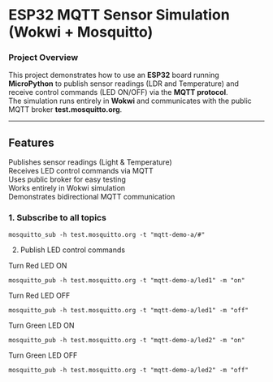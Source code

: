 # ESP32 MQTT Sensor Simulation (Wokwi + Mosquitto)

###  Project Overview
This project demonstrates how to use an **ESP32** board running **MicroPython** to publish sensor readings (LDR and Temperature) and receive control commands (LED ON/OFF) via the **MQTT protocol**.  
The simulation runs entirely in **Wokwi** and communicates with the public MQTT broker **test.mosquitto.org**.

---

##  Features
 Publishes sensor readings (Light & Temperature)  
 Receives LED control commands via MQTT  
 Uses public broker for easy testing  
 Works entirely in Wokwi simulation  
 Demonstrates bidirectional MQTT communication  

###  1. Subscribe to all topics

    mosquitto_sub -h test.mosquitto.org -t "mqtt-demo-a/#"

2. Publish LED control commands

Turn Red LED ON

    mosquitto_pub -h test.mosquitto.org -t "mqtt-demo-a/led1" -m "on"


Turn Red LED OFF

    mosquitto_pub -h test.mosquitto.org -t "mqtt-demo-a/led1" -m "off"


Turn Green LED ON

    mosquitto_pub -h test.mosquitto.org -t "mqtt-demo-a/led2" -m "on"


Turn Green LED OFF

    mosquitto_pub -h test.mosquitto.org -t "mqtt-demo-a/led2" -m "off"
